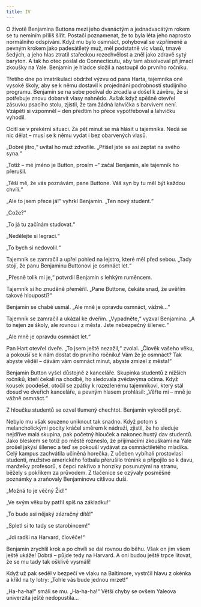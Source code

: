 ```yaml
---
title: IV
---
```


O životě Benjamina Buttona mezi jeho dvanáctým a jednadvacátým rokem se tu nemíním příliš šířit. Postačí poznamenat, že to byla léta jeho naprosto normálního odspívání. Když mu bylo osmnáct, pohyboval se vzpřímeně a pevným krokem jako padesátiletý muž, měl podstatně víc vlasů, tmavě šedých, a jeho hlas ztratil stařeckou rozechvělost a zněl jako zdravě sytý baryton. A tak ho otec poslal do Connecticutu, aby tam absolvoval přijímací zkoušky na Yale. Benjamin je hladce složil a nastoupil do prvního ročníku.

  

Třetího dne po imatrikulaci obdržel výzvu od pana Harta, tajemníka oné vysoké školy, aby se k němu dostavil k projednání podrobností studijního programu. Benjamin se na sebe podíval do zrcadla a došel k závěru, že si potřebuje znovu dobarvit vlasy nahnědo. Avšak když spěšně otevřel zásuvku psacího stolu, zjistil, že tam žádná lahvička s barvivem není. Vzápětí si vzpomněl – den předtím ho přece vypotřeboval a lahvičku vyhodil.

Ocitl se v prekérní situaci. Za pět minut se má hlásit u tajemníka. Nedá se nic dělat – musí se k němu vydat i bez obarvených vlasů.

„Dobré jitro,“ uvítal ho muž zdvořile. „Přišel jste se asi zeptat na svého syna.“

„Totiž – mé jméno je Button, prosím –“ začal Benjamin, ale tajemník ho přerušil.

„Těší mě, že vás poznávám, pane Buttone. Váš syn by tu měl být každou chvíli.“

„Ale to jsem přece já!“ vyhrkl Benjamin. „Ten nový student.“

„Cože?“

„To já tu začínám studovat.“

„Nedělejte si legraci.“

„To bych si nedovolil.“

Tajemník se zamračil a upřel pohled na lejstro, které měl před sebou. „Tady stojí, že panu Benjaminu Buttonovi je osmnáct let.“

„Přesně tolik mi je,“ potvrdil Benjamin s lehkým ruměncem.

Tajemník si ho znuděně přeměřil. „Pane Buttone, čekáte snad, že uvěřím takové hlouposti?“

Benjamin se chabě usmál. „Ale mně je opravdu osmnáct, vážně…“

Tajemník se zamračil a ukázal ke dveřím. „Vypadněte,“ vyzval Benjamina. „A to nejen ze školy, ale rovnou i z města. Jste nebezpečný šílenec.“

„Ale mně je opravdu osmnáct let.“

Pan Hart otevřel dveře. „To jsem ještě nezažil,“ zvolal. „Člověk vašeho věku, a pokouší se k nám dostat do prvního ročníku! Vám že je osmnáct? Tak abyste věděl – dávám vám osmnáct minut, abyste zmizel z města!“

Benjamin Button vyšel důstojně z kanceláře. Skupinka studentů z nižších ročníků, kteří čekali na chodbě, ho sledovala zvědavýma očima. Když kousek poodešel, otočil se zpátky k rozezlenému tajemníkovi, který stál dosud ve dveřích kanceláře, a pevným hlasem prohlásil: „Věřte mi – mně je vážně osmnáct.“

Z hloučku studentů se ozval tlumený chechtot. Benjamin vykročil pryč.

Nebylo mu však souzeno uniknout tak snadno. Když potom s melancholickými pocity kráčel směrem k nádraží, zjistil, že ho sleduje nejdříve malá skupina, pak početný hlouček a nakonec hustý dav studentů. Jako bleskem se totiž po městě rozneslo, že přijímacími zkouškami na Yale prošel jakýsi šílenec a teď se pokouší vydávat za osmnáctiletého mladíka. Celý kampus zachvátila učiněná horečka. Z učeben vybíhali prostovlasí studenti, mužstvo amerického fotbalu přerušilo trénink a připojilo se k davu, manželky profesorů, s čepci nakřivo a honzíky posunutými na stranu, běžely s pokřikem za průvodem. Z tlačenice se ozývaly posměšné poznámky a zraňovaly Benjaminovu citlivou duši.

„Možná to je věčný Žid!“

„Ve svým věku by patřil spíš na základku!“

„To bude asi nějaký zázračný dítě!“

„Spletl si to tady se starobincem!“

„Jdi radši na Harvard, člověče!“

Benjamin zrychlil krok a po chvíli se dal rovnou do běhu. Však on jim všem ještě ukáže! Dobrá – půjde tedy na Harvard. A oni budou ještě trpce litovat, že se mu tady tak ošklivě vysmáli!

Když už pak seděl v bezpečí ve vlaku na Baltimore, vystrčil hlavu z okénka a křikl na ty lotry: „Tohle vás bude jednou mrzet!“

„Ha-ha-ha!“ smáli se mu. „Ha-ha-ha!“ Větší chyby se ovšem Yaleova univerzita ještě nedopustila…

